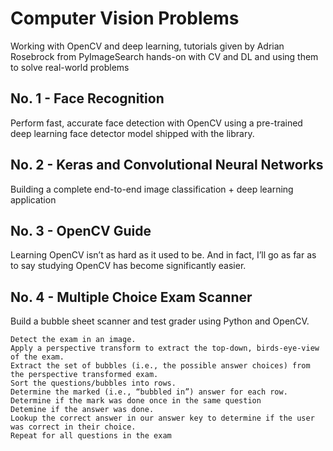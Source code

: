 # Computer Vision Problems
Working with OpenCV and deep learning, tutorials given by Adrian Rosebrock from PyImageSearch
hands-on with CV and DL and using them to solve real-world problems

## No. 1 - Face Recognition
Perform fast, accurate face detection with OpenCV using a pre-trained deep learning face detector model shipped with the library.
## No. 2 - Keras and Convolutional Neural Networks
Building a complete end-to-end image classification + deep learning application
## No. 3 - OpenCV Guide
Learning OpenCV isn’t as hard as it used to be. And in fact, I’ll go as far as to say studying OpenCV has become significantly easier.
## No. 4 - Multiple Choice Exam Scanner

Build a bubble sheet scanner and test grader using Python and OpenCV.

    Detect the exam in an image.
    Apply a perspective transform to extract the top-down, birds-eye-view of the exam.
    Extract the set of bubbles (i.e., the possible answer choices) from the perspective transformed exam.
    Sort the questions/bubbles into rows.
    Determine the marked (i.e., “bubbled in”) answer for each row.
    Determine if the mark was done once in the same question
    Detemine if the answer was done.
    Lookup the correct answer in our answer key to determine if the user was correct in their choice.
    Repeat for all questions in the exam
